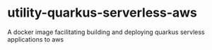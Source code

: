 # utility-quarkus-serverless-aws
A docker image facilitating building and deploying quarkus servless applications to aws

